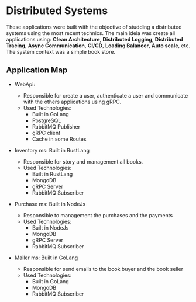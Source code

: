 # Distributed Systems

These applications were built with the objective of studding a distributed systems using the most recent technics. The main ideia was create all applications using: **Clean Architecture**, **Distributed Logging**, **Distributed Tracing**, **Async Communication**, **CI/CD**, **Loading Balancer**, **Auto scale**, etc. The system context was a simple book store.

## Application Map

- WebApi:
  - Responsible for create a user, authenticate a user and communicate with the others applications using gRPC.
  - Used Technologies: 
    - Built in GoLang
    - PostgreSQL
    - RabbitMQ Publisher
    - gRPC client
    - Cache in some Routes


- Inventory ms: Built in RustLang
  - Responsible for story and management all books.
  - Used Technologies:
    - Built in RustLang
    - MongoDB
    - gRPC Server
    - RabbitMQ Subscriber


- Purchase ms: Built in NodeJs
  - Responsible to management the purchases and the payments
  - Used Technologies:
    - Built in NodeJs
    - MongoDB
    - gRPC Server
    - RabbitMQ Subscriber


- Mailer ms: Built in GoLang
  - Responsible for send emails to the book buyer and the book seller
  - Used Technologies:
    - Built in GoLang
    - MongoDB
    - RabbitMQ Subscriber